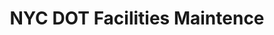---
title: "NYC DOT Facilities Maintence"
url: /ozone-park/nyc-dot-facilities-maintence/
shop: car repair
---